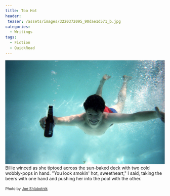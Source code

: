 ```yaml
---
title: Too Hot
header:
 teaser: /assets/images/3220372095_90dae1d571_b.jpg
categories:
  - Writings
tags:
  - Fiction
  - QuickRead
---
```

<img src="/assets/images/3220372095_90dae1d571_b.jpg">Billie winced as she tiptoed across the sun-baked deck with two cold wobbly-pops in hand. "You look smokin' hot, sweetheart," I said, taking the beers with one hand and pushing her into the pool with the other.

<small>Photo by <a href="http://www.flickr.com/photos/40646519@N00/3220372095">Joe Shlabotnik</a></small>